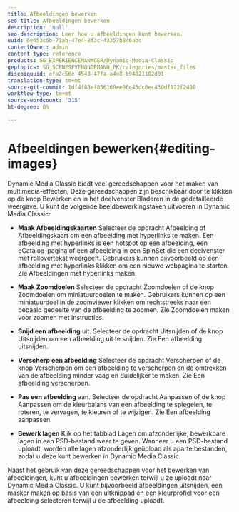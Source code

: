 ```yaml
---
title: Afbeeldingen bewerken
seo-title: Afbeeldingen bewerken
description: 'null'
seo-description: Leer hoe u afbeeldingen kunt bewerken.
uuid: 6e453c5b-71ab-47e4-8f3c-43357b846abc
contentOwner: admin
content-type: reference
products: SG_EXPERIENCEMANAGER/Dynamic-Media-Classic
geptopics: SG_SCENESEVENONDEMAND_PK/categories/master_files
discoiquuid: efa2c56e-4543-47fa-a4e8-b94021102d01
translation-type: tm+mt
source-git-commit: 1df4f88ef856160ee06c43dc6ec430df122f2408
workflow-type: tm+mt
source-wordcount: '315'
ht-degree: 0%

---
```



# Afbeeldingen bewerken{#editing-images}

Dynamic Media Classic biedt veel gereedschappen voor het maken van multimedia-effecten. Deze gereedschappen zijn beschikbaar door te klikken op de knop Bewerken en in het deelvenster Bladeren in de gedetailleerde weergave. U kunt de volgende beeldbewerkingstaken uitvoeren in Dynamic Media Classic:

* **Maak Afbeeldingskaarten** Selecteer de opdracht Afbeelding of Afbeeldingskaart om een afbeelding met hyperlinks te maken. Een afbeelding met hyperlinks is een hotspot op een afbeelding, een eCatalog-pagina of een afbeelding in een SpinSet die een deelvenster met rollovertekst weergeeft. Gebruikers kunnen bijvoorbeeld op een afbeelding met hyperlinks klikken om een nieuwe webpagina te starten. Zie Afbeeldingen met hyperlinks maken.

* **Maak Zoomdoelen** Selecteer de opdracht Zoomdoelen of de knop Zoomdoelen om miniatuurdoelen te maken. Gebruikers kunnen op een miniatuurdoel in de zoomviewer klikken om rechtstreeks naar een bepaald gedeelte van de afbeelding te zoomen. Zie Zoomdoelen maken voor zoomen met instructies.

* **Snijd een afbeelding** uit. Selecteer de opdracht Uitsnijden of de knop Uitsnijden om een afbeelding uit te snijden. Zie Een afbeelding uitsnijden.

* **Verscherp een afbeelding** Selecteer de opdracht Verscherpen of de knop Verscherpen om een afbeelding te verscherpen en de omtrekken van de afbeelding minder vaag en duidelijker te maken. Zie Een afbeelding verscherpen.

* **Pas een afbeelding** aan. Selecteer de opdracht Aanpassen of de knop Aanpassen om de kleurbalans van een afbeelding te spiegelen, te roteren, te vervagen, te kleuren of te wijzigen. Zie Een afbeelding aanpassen.

* **Bewerk lagen** Klik op het tabblad Lagen om afzonderlijke, bewerkbare lagen in een PSD-bestand weer te geven. Wanneer u een PSD-bestand uploadt, worden alle lagen afzonderlijk geüpload als aparte bestanden, zodat u deze kunt bewerken in Dynamic Media Classic.

Naast het gebruik van deze gereedschappen voor het bewerken van afbeeldingen, kunt u afbeeldingen bewerken terwijl u ze uploadt naar Dynamic Media Classic. U kunt bijvoorbeeld afbeeldingen uitsnijden, een masker maken op basis van een uitknippad en een kleurprofiel voor een afbeelding selecteren terwijl u de afbeelding uploadt.
